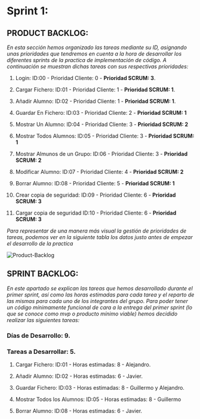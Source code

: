 # Sprint 1:

## PRODUCT BACKLOG:

  *En esta sección hemos organizado las tareas mediante su ID, asignando unas prioridades que tendremos
  en cuenta a la hora de desarrollar los diferentes sprints de la practica de implementación de código.
  A continuación se muestran dichas tareas con sus respectivas prioridades:*

1. Login: ID:00 - Prioridad Cliente: 0 - **Prioridad SCRUM: 3**.

2. Cargar Fichero: ID:01 - Prioridad Cliente: 1 - **Prioridad SCRUM: 1**.

3. Añadir Alumno: ID:02 - Prioridad Cliente: 1 - **Prioridad SCRUM: 1**.

4. Guardar En Fichero: ID:03 - Prioridad Cliente: 2 - **Prioridad SCRUM: 1**

5. Mostrar Un Alumno: ID:04 - Prioridad Cliente: 3 - **Prioridad SCRUM: 2**

6. Mostrar Todos Alumnos: ID:05 - Prioridad Cliente: 3 - **Prioridad SCRUM: 1**

7. Mostrar Almunos de un Grupo: ID:06 - Prioridad Cliente: 3 - **Prioridad SCRUM: 2**

8. Modificar Alumno: ID:07 - Prioridad Cliente: 4 - **Prioridad SCRUM: 2**

9. Borrar Alumno: ID:08 - Prioridad Cliente: 5 - **Prioridad SCRUM: 1**

10. Crear copia de seguridad: ID:09 - Prioridad Cliente: 6 - **Prioridad SCRUM: 3**

11. Cargar copia de seguridad ID:10 - Prioridad Cliente: 6 - **Prioridad SCRUM: 3**


  *Para representar de una manera más visual la gestión de prioridades de tareas, podemos ver en la siguiente tabla
  los datos justo antes de empezar el desarrollo de la practica*

![Product-Backlog](https://github.com/i62cogag/practica_IS/blob/master/practica4/capturaSCRUM1.png)

## SPRINT BACKLOG:

  *En este apartado se explican las tareas que hemos desarrollado durante el primer sprint, así como las
  horas estimadas para cada tarea y el reparto de las mismas para cada uno de los integrantes del grupo.
  Para poder tener un código mínimamente funcional de cara a la entrega del primer sprint (lo que se conoce como mvp o
  producto mínimo viable) hemos decidido realizar las siguientes tareas:*

### Días de Desarrollo: 9.

### Tareas a Desarrollar: 5.

1. Cargar Fichero: ID:01 - Horas estimadas: 8 - Alejandro.

2. Añadir Alumno: ID:02 - Horas estimadas: 6 - Javier.

3. Guardar Fichero: ID:03 - Horas estimadas: 8 - Guillermo y Alejandro.

4. Mostrar Todos los Alumnos: ID:05 - Horas estimadas: 8 - Guillermo

5. Borrar Alumno: ID:08 - Horas estimadas: 6 - Javier.

  
